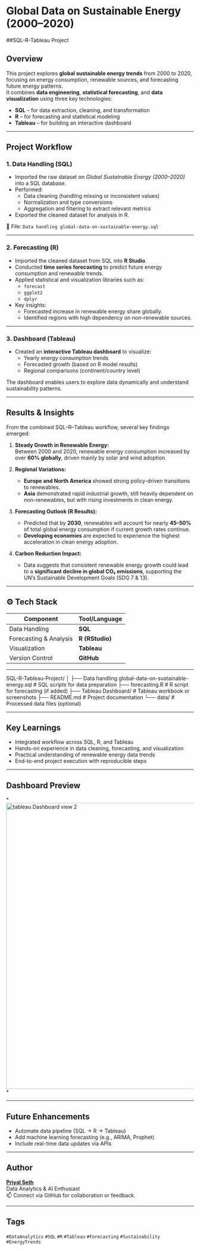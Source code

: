 #  Global Data on Sustainable Energy (2000–2020)
##SQL-R-Tableau Project

##  Overview
This project explores **global sustainable energy trends** from 2000 to 2020, focusing on energy consumption, renewable sources, and forecasting future energy patterns.  
It combines **data engineering**, **statistical forecasting**, and **data visualization** using three key technologies:
- **SQL** – for data extraction, cleaning, and transformation  
- **R** – for forecasting and statistical modeling  
- **Tableau** – for building an interactive dashboard

---

##  Project Workflow

### 1.  Data Handling (SQL)
- Imported the raw dataset on *Global Sustainable Energy (2000–2020)* into a SQL database.
- Performed:
  - Data cleaning (handling missing or inconsistent values)
  - Normalization and type conversions
  - Aggregation and filtering to extract relevant metrics
- Exported the cleaned dataset for analysis in R.

📄 File: `Data handling global-data-on-sustainable-energy.sql`

---

### 2.  Forecasting (R)
- Imported the cleaned dataset from SQL into **R Studio**.
- Conducted **time series forecasting** to predict future energy consumption and renewable trends.
- Applied statistical and visualization libraries such as:
  - `forecast`
  - `ggplot2`
  - `dplyr`
- Key insights:
  - Forecasted increase in renewable energy share globally.
  - Identified regions with high dependency on non-renewable sources.

---

### 3.  Dashboard (Tableau)
- Created an **interactive Tableau dashboard** to visualize:
  - Yearly energy consumption trends
  - Forecasted growth (based on R model results)
  - Regional comparisons (continent/country level)

The dashboard enables users to explore data dynamically and understand sustainability patterns.

---

##  Results & Insights
From the combined SQL–R–Tableau workflow, several key findings emerged:

1. **Steady Growth in Renewable Energy:**  
   Between 2000 and 2020, renewable energy consumption increased by over **60% globally**, driven mainly by solar and wind adoption.

2. **Regional Variations:**  
   - **Europe and North America** showed strong policy-driven transitions to renewables.  
   - **Asia** demonstrated rapid industrial growth, still heavily dependent on non-renewables, but with rising investments in clean energy.

3. **Forecasting Outlook (R Results):**  
   - Predicted that by **2030**, renewables will account for nearly **45–50%** of total global energy consumption if current growth rates continue.  
   - **Developing economies** are expected to experience the highest acceleration in clean energy adoption.

4. **Carbon Reduction Impact:**  
   - Data suggests that consistent renewable energy growth could lead to a **significant decline in global CO₂ emissions**, supporting the UN’s Sustainable Development Goals (SDG 7 & 13).

---

## ⚙️ Tech Stack
| Component | Tool/Language |
|------------|----------------|
| Data Handling | **SQL** |
| Forecasting & Analysis | **R (RStudio)** |
| Visualization | **Tableau** |
| Version Control | **GitHub** |

---


SQL-R-Tableau-Project/
│
├── Data handling global-data-on-sustainable-energy.sql # SQL scripts for data preparation
├── forecasting.R # R script for forecasting (if added)
├── Tableau Dashboard/ # Tableau workbook or screenshots
├── README.md # Project documentation
└── data/ # Processed data files (optional)


---

##  Key Learnings
- Integrated workflow across SQL, R, and Tableau
- Hands-on experience in data cleaning, forecasting, and visualization
- Practical understanding of renewable energy data trends
- End-to-end project execution with reproducible steps

---

##  Dashboard Preview
*<img width="1366" height="768" alt="tableau Dashboard view 2" src="https://github.com/user-attachments/assets/faab123c-2217-4141-9b69-0630bbde283c" />
*

---

##  Future Enhancements
- Automate data pipeline (SQL → R → Tableau)
- Add machine learning forecasting (e.g., ARIMA, Prophet)
- Include real-time data updates via APIs

---

## Author
**[Priyal Seth](https://github.com/priyalseth)**  
Data Analytics & AI Enthusiast  
📫 Connect via GitHub for collaboration or feedback.

---

##  Tags
`#DataAnalytics` `#SQL` `#R` `#Tableau` `#Forecasting` `#Sustainability` `#EnergyTrends`

